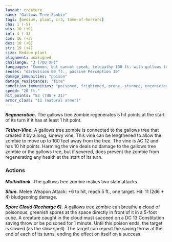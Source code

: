 ```yaml
---
layout: creature
name: "Gallows Tree Zombie"
tags: [medium, plant, cr3, tome-of-horrors]
cha: 1 (-5)
wis: 10 (+0)
int: 4 (-3)
con: 16 (+3)
dex: 10 (+0)
str: 19 (+4)
size: Medium plant
alignment: unaligned
challenge: "3 (700 XP)"
languages: "Common, but cannot speak, telepathy 100 ft. with gallows tree"
senses: "darkvision 60 ft., passive Perception 10"
damage_immunities: "poison"
damage_resistances: "fire"
condition_immunities: "poisoned, frightened, prone, stunned, unconscious"
speed: "20 ft."
hit_points: "52 (7d8 + 21)"
armor_class: "11 (natural armor)"
---
```


***Regeneration.*** The gallows tree zombie regenerates 5 hit points at the
start of its turn if it has at least 1 hit point.

***Tether-Vine.*** A gallows tree zombie is connected to the gallows tree that
created it by a long, sinewy vine. This vine can be lengthened to allow the
zombie to move up to 100 feet away from the tree. The vine is AC 12 and
has 10 hit points. Harming the vine deals no damage to the gallows tree
zombie or the gallows tree, but if severed, does prevent the zombie from
regenerating any health at the start of its turn.

### Actions

***Multiattack.*** The gallows tree zombie makes two slam attacks.

***Slam.*** Melee Weapon Attack: +6 to hit, reach 5 ft., one target. Hit: 11
(2d6 + 4) bludgeoning damage.

***Spore Cloud (Recharge 6).*** A gallows tree zombie can breathe a cloud
of poisonous, greenish spores at the space directly in front of it in a 5-foot
cube. A creature caught in the cloud must succeed on a DC 13 Constitution
saving throw or be poisoned for 1 minute. Until this poison ends, the target
is slowed (as the slow spell). The target can repeat the saving throw at the
end of each of its turns, ending the effect on itself on a success.
